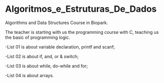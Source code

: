 # Algoritmos_e_Estruturas_De_Dados
Algorithms and Data Structures Course in Biopark.

 The teacher is starting with us the programming course with C, teaching us the basic of programming logic. 

 -List 01 is about variable declaration, printf and scanf;

 -List 02 is about if, and, or & switch;
 
 -List 03 is about while, do-while and for;
 
 -List 04 is about arrays.


